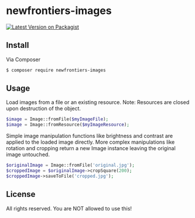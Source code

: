 # newfrontiers-images

[![Latest Version on Packagist][ico-version]][link-packagist]

## Install

Via Composer

``` bash
$ composer require newfrontiers-images
```

## Usage

Load images from a file or an existing resource. Note: Resources are closed upon destruction of the 
object. 

``` php
$image = Image::fromFile($myImageFile);
$image = Image::fromResource($myImageResource);
```

Simple image manipulation functions like brightness and contrast are applied to the loaded image 
directly. More complex manipulations like rotation and cropping return a new Image instance leaving
the original image untouched. 

``` php
$originalImage = Image::fromFile('original.jpg');
$croppedImage = $originalImage->cropSquare(200);
$croppedImage->saveToFile('cropped.jpg');
```


## License

All rights reserved. You are NOT allowed to use this!

[ico-version]: https://img.shields.io/packagist/v/newfrontiers/images.svg?style=flat-square

[link-packagist]: https://packagist.org/packages/newfrontiers/images
